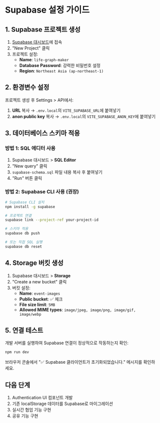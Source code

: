 # Supabase 설정 가이드

## 1. Supabase 프로젝트 생성

1. [Supabase 대시보드](https://supabase.com/dashboard)에 접속
2. "New Project" 클릭
3. 프로젝트 설정:
   - **Name**: `life-graph-maker`
   - **Database Password**: 강력한 비밀번호 설정
   - **Region**: `Northeast Asia (ap-northeast-1)`

## 2. 환경변수 설정

프로젝트 생성 후 Settings > API에서:
1. **URL** 복사 → `.env.local`의 `VITE_SUPABASE_URL`에 붙여넣기
2. **anon public key** 복사 → `.env.local`의 `VITE_SUPABASE_ANON_KEY`에 붙여넣기

## 3. 데이터베이스 스키마 적용

### 방법 1: SQL 에디터 사용
1. Supabase 대시보드 > **SQL Editor**
2. "New query" 클릭
3. `supabase-schema.sql` 파일 내용 복사 후 붙여넣기
4. "Run" 버튼 클릭

### 방법 2: Supabase CLI 사용 (권장)
```bash
# Supabase CLI 설치
npm install -g supabase

# 프로젝트 연결
supabase link --project-ref your-project-id

# 스키마 적용
supabase db push

# 또는 직접 SQL 실행
supabase db reset
```

## 4. Storage 버킷 생성

1. Supabase 대시보드 > **Storage**
2. "Create a new bucket" 클릭
3. 버킷 설정:
   - **Name**: `event-images`
   - **Public bucket**: ✅ 체크
   - **File size limit**: `5MB`
   - **Allowed MIME types**: `image/jpeg, image/png, image/gif, image/webp`

## 5. 연결 테스트

개발 서버를 실행하여 Supabase 연결이 정상적으로 작동하는지 확인:

```bash
npm run dev
```

브라우저 콘솔에서 "✅ Supabase 클라이언트가 초기화되었습니다." 메시지를 확인하세요.

## 다음 단계

1. Authentication UI 컴포넌트 개발
2. 기존 localStorage 데이터를 Supabase로 마이그레이션
3. 실시간 협업 기능 구현
4. 공유 기능 구현